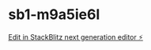 # sb1-m9a5ie6l

[Edit in StackBlitz next generation editor ⚡️](https://stackblitz.com/~/github.com/marmikjain5/sb1-m9a5ie6l)